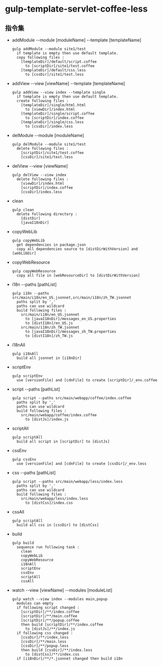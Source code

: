 # gulp-template-servlet-coffee-less
## 指令集

* addModule --module [moduleName] --template [templateName]

  ```
  gulp addModule --module site1/test
    if template is empty then use default template.
    copy following files :
      [templateDir]/default/script.coffee
        to [scriptDir]/site1/test.coffee
      [templateDir]/default/css.less
        to [cssDir]/site1/test.less
  ```
  
* addView --view [viewName] --template [templateName]
  
  ```
  gulp addView --view index --template single
    if template is empty then use default template.
    create following files :
      [templateDir]/single/html.html
        to [viewDir]/index.html
      [templateDir]/single/script.coffee
        to [scriptDir]/index.coffee
      [templateDir]/single/css.less
        to [cssDir]/index.less
  ```
  
* delModule --module [moduleName]

  ```
  gulp delModule --module site1/test
    delete following files :
      [scriptDir]/site1/test.coffee
      [cssDir]/site1/test.less
  ```

* delView --view [viewName]

  ```
  gulp delView --view index
    delete following files :
      [viewDir]/index.html
      [scriptDir]/index.coffee
      [cssDir]/index.less
  ```
  
* clean

  ```
  gulp clean
    delete following directory :
      [distDir]
      [javaI18nDir]
  ```
  
* copyWebLib

  ```
  gulp copyWebLib
    get dependencies in package.json
    copy all dependencies source to [distDirWithVersion] and [webLibDir]
  ```
  
* copyWebResource

  ```
  gulp copyWebResource
    copy all file in [webResourceDir] to [distDirWithVersion]
  ```

* i18n --paths [pathList]

  ```
  gulp i18n --paths src/main/i18n/en_US.jsonnet,src/main/i18n/zh_TW.jsonnet
    paths split by ','
    paths can use wildcard
    build following files :
      src/main/i18n/en_US.jsonnet
        to [javaI18nDir]/messages_en_US.properties
        to [distI18n]/en_US.js
      src/main/i18n/zh_TW.jsonnet
        to [javaI18nDir]/messages_zh_TW.properties
        to [distI18n]/zh_TW.js
  ```

* i18nAll

  ```
  gulp i18nAll
    build all jsonnet in [i18nDir]
  ```

* scriptEnv

  ```
  gulp scriptEnv
    use [versionFile] and [cdnFile] to create [scriptDir]/_env.coffee 
  ```

* script --paths [pathList]

  ```
  gulp script --paths src/main/webapp/coffee/index.coffee
    paths split by ','
    paths can use wildcard
    build following files :
      src/main/webapp/coffee/index.coffee
        to [distJs]/index.js
  ```

* scriptAll

  ```
  gulp scriptAll
    build all script in [scriptDir] to [distJs]
  ```

* cssEnv

  ```
  gulp cssEnv
    use [versionFile] and [cdnFile] to create [cssDir]/_env.less 
  ```

* css --paths [pathList]

  ```
  gulp script --paths src/main/webapp/less/index.less
    paths split by ','
    paths can use wildcard
    build following files :
      src/main/webapp/less/index.less
        to [distCss]/index.css
  ```

* cssAll

  ```
  gulp scriptAll
    build all css in [cssDir] to [distCss]
  ```

* build

  ```
  gulp build
    sequence run following task :
      clean
      copyWebLib
      copyWebResource
      i18nAll
      scriptEnv
      cssEnv
      scriptAll
      cssAll
  ```

* watch --view [viewName] --modules [moduleList]

  ```
  gulp watch --view index --modules main,popup
    modules can empty
    if following script changed : 
      [scriptDir]/**/index.coffee
      [scriptDir]/**/main.coffee
      [scriptDir]/**/popup.coffee
      then build [scriptDir]/**/index.coffee
        to [distJs]/**/index.js
    if following css changed : 
      [cssDir]/**/index.less
      [cssDir]/**/main.less
      [cssDir]/**/popup.less
      then build [cssDir]/**/index.less
        to [distCss]/**/index.css
    if [i18nDir]/**/*.jsonnet changed then build i18n
  ```
